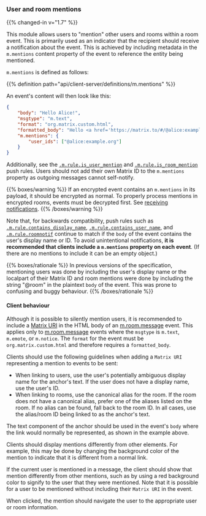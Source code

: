 
### User and room mentions

{{% changed-in v="1.7" %}}

This module allows users to "mention" other users and rooms within a room event.
This is primarily used as an indicator that the recipient should receive a notification
about the event.
This is achieved by including metadata in the `m.mentions` content property of
the event to reference the entity being mentioned.

`m.mentions` is defined as follows:

{{% definition path="api/client-server/definitions/m.mentions" %}}

An event's content will then look like this:

```json
{
    "body": "Hello Alice!",
    "msgtype": "m.text",
    "format": "org.matrix.custom.html",
    "formatted_body": "Hello <a href='https://matrix.to/#/@alice:example.org'>Alice</a>!",
    "m.mentions": {
        "user_ids": ["@alice:example.org"]
    }
}
```

Additionally, see the [`.m.rule.is_user_mention`](#_m_rule_is_user_mention) and
[`.m.rule.is_room_mention`](#_m_rule_is_room_mention) push rules.
Users should not add their own Matrix ID to the `m.mentions` property as outgoing
messages cannot self-notify.

{{% boxes/warning %}}
If an encrypted event contains an `m.mentions` in its payload, it should be
encrypted as normal. To properly process mentions in encrypted rooms, events
must be decrypted first. See [receiving notifications](#receiving-notifications).
{{% /boxes/warning %}}

Note that, for backwards compatibility, push rules such as [`.m.rule.contains_display_name`](#_m_rule_contains_display_name),
[`.m.rule.contains_user_name`](#_m_rule_contains_user_name), and
[`.m.rule.roomnotif`](#_m_rule_roomnotif) continue to  match if the `body` of
the event contains the user's display name or ID. To avoid unintentional notifications,
**it is recommended that clients include a `m.mentions` property on each event**.
(If there are no mentions to include it can be an empty object.)

{{% boxes/rationale %}}
In previous versions of the specification, mentioning users was done by
including the user's display name or the localpart of their Matrix ID and room
mentions were done by including the string "@room" in the plaintext `body` of
the event. This was prone to confusing and buggy behaviour.
{{% /boxes/rationale %}}

#### Client behaviour

Although it is possible to silently mention users, it is recommended to include a
[Matrix URI](/appendices/#uris) in the HTML body of  an [m.room.message](#mroommessage)
event. This applies only to [m.room.message](#mroommessage) events where the `msgtype` is
`m.text`, `m.emote`, or `m.notice`. The `format` for the event must be
`org.matrix.custom.html` and therefore requires a `formatted_body`.

Clients should use the following guidelines when adding a `Matrix URI`
representing a mention to events to be sent:

-   When linking to users, use the user's potentially ambiguous display
    name for the anchor's text. If the user does not have a display
    name, use the user's ID.
-   When linking to rooms, use the canonical alias for the room. If the
    room does not have a canonical alias, prefer one of the aliases
    listed on the room. If no alias can be found, fall back to the room
    ID. In all cases, use the alias/room ID being linked to as the
    anchor's text.

The text component of the anchor should be used in the event's `body`
where the link would normally be represented, as shown in the example
above.

Clients should display mentions differently from other elements. For
example, this may be done by changing the background color of the
mention to indicate that it is different from a normal link.

If the current user is mentioned in a message, the client should show that
mention differently from other mentions, such as by using a red
background color to signify to the user that they were mentioned. Note that
it is possible for a user to be mentioned without including their `Matrix URI`
in the event.

When clicked, the mention should navigate the user to the appropriate
user or room information.
